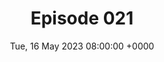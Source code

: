 ---
title: Episode 021
date: Tue, 16 May 2023 08:00:00 +0000
eptype: full
episode_number: 21

# provide these
alm_description: 

# find these
show_source: The Knowledge Project
original_title: "Kevin Kelly: Excellent Advice for Living"
original_subtitle: 
original_description: "When Kevin Kelly turned 68 years old, he began writing down notes and thoughts about all the lessons he’d learned in his life and the ones he wished he’d learned earlier. While those notes were originally intended for his young adult children, they eventually became the book Excellent Advice for Living: Wisdom I Wish I'd Known Earlier, which was released in May 2023. On this episode of the Knowledge Project, Kelly goes in-depth on some of the book’s most essential lessons, including learning, setting deadlines, perfection, forgiveness, living a meaningful life, reasoning, and so much more.
Kelly is the co-founder of the magazine Wired, which twice won the National Magazine Award for General Excellence while he served as publication’s Executive Editor during the 1990s. He is also the co-chair of The Long Now Foundation, a membership organization that champions long-term thinking, as well as the founder of the popular Cool Tools website, which has been reviewing tools daily for 20 years. He is also an artist as well as the author of 14 books.
--

Want even more? Members get early access, hand-edited transcripts, member-only episodes, and so much more. Learn more here: https://fs.blog/membership/

Every Sunday our Brain Food newsletter shares timeless insights and ideas that you can use at work and home. Add it to your inbox: https://fs.blog/newsletter/

Follow Shane on Twitter at: https://twitter.com/ShaneAParrish"
podcast_url: "https://traffic.libsyn.com/secure/theknowledgeproject/166_Kevin_Kelly.mp3?dest-id=271299"
audio_type: "audio/mpeg"
duration: 1:14:00
---